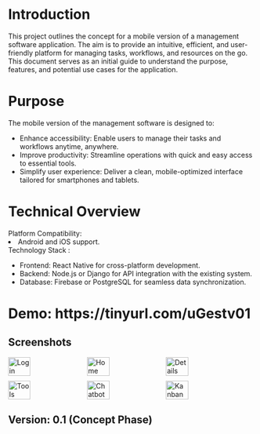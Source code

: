 <h1>Introduction</h1>
<p>This project outlines the concept for a mobile version of a management software application. The aim is to provide an intuitive, efficient, and user-friendly platform for managing tasks, workflows, and resources on the go. This document serves as an initial guide to understand the purpose, features, and potential use cases for the application.</p>

<h1>Purpose</h1>
The mobile version of the management software is designed to:
<ul>
  <li>Enhance accessibility: Enable users to manage their tasks and workflows anytime, anywhere.</li>
  <li>Improve productivity: Streamline operations with quick and easy access to essential tools.</li>
  <li>Simplify user experience: Deliver a clean, mobile-optimized interface tailored for smartphones and tablets.</li>
</ul>

<h1>Technical Overview</h1>
Platform Compatibility:
<li>Android and iOS support.</li>
Technology Stack :
<ul>
  <li>Frontend: React Native for cross-platform development.</li>
  <li>Backend: Node.js or Django for API integration with the existing system.</li>
  <li>Database: Firebase or PostgreSQL for seamless data synchronization.</li>
</ul>

<h1>Demo: https://tinyurl.com/uGestv01</h1>

<h2>Screenshots</h2>

<div style="display: flex; flex-wrap: wrap; gap: 10px;">
  <img src="https://github.com/user-attachments/assets/758cd44e-ac2b-4cc8-b94b-09b8e68ae070" alt="Login" style="width: 30%; max-width: 200px;">
  <img src="https://github.com/user-attachments/assets/d02d6ec3-66bb-40e9-bac3-ce97af48534a" alt="Home" style="width: 30%; max-width: 200px;">
  <img src="https://github.com/user-attachments/assets/9288443b-4ee5-4545-afd4-5a8cd85693b6" alt="Details" style="width: 30%; max-width: 200px;">
  <img src="https://github.com/user-attachments/assets/a633b4d1-b23d-4f22-b470-76a415c3e7c7" alt="Tools" style="width: 30%; max-width: 200px;">
  <img src="https://github.com/user-attachments/assets/9ad70d2d-71b8-4d3f-aace-033a09b788d4" alt="Chatbot" style="width: 30%; max-width: 200px;">
  <img src="https://github.com/user-attachments/assets/ec865cba-c1c1-48a9-a4a5-fe1500999833" alt="Kanban" style="width: 30%; max-width: 200px;">
</div>

<h2>Version: 0.1 (Concept Phase)</h2>

